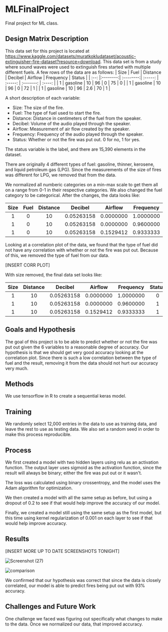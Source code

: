# MLFinalProject
Final project for ML class.
## Design Matrix Description
This data set for this project is located at https://www.kaggle.com/datasets/muratkokludataset/acoustic-extinguisher-fire-dataset?resource=download. This data set is from a study where sound waves were used to extinguish fires started with multiple different fuels. A few rows of the data are as follows:
| Size | Fuel     | Distance  | Decibel | Airflow | Frequency | Status |
| :--: |:--------:| :--------:| :-----: | :-----: | :-------: | :----: |
| 1    | gasoline | 10        | 96      | 0       | 75        | 0      |
| 1    | gasoline | 10        | 96      | 0       | 72        | 1      |
| 1    | gasoline | 10        | 96      | 2.6     | 70        | 1      |

A short description of each variable:
* Size: The size of the fire.
* Fuel: The type of fuel used to start the fire.
* Distance: Distance in centimeters of the fuel from the speaker.
* Decibel: Volume of the audio played through the speaker.
* Airflow: Measurement of air flow created by the speaker.
* Frequency: Frequency of the audio played through the speaker.
* Status: Whether or not the fire was put out. 0 for no, 1 for yes. 

The status variable is the label, and there are 15,390 elements in the dataset.

There are originally 4 different types of fuel: gasoline, thinner, kerosene, and liquid petroleum gas (LPG). Since the measurements of the size of fires was different for LPG, we removed that from the data. 

We normalized all numberic categories on a min-max scale to get them all on a range from 0-1 in their respective categories. We also changed the fuel category to be categorical. After the changes, the data looks like:

| Size | Fuel     | Distance  | Decibel    | Airflow   | Frequency | Status |
| :--: |:--------:| :--------:| :--------: | :-------: | :-------: | :----: |
| 1    | 0        | 10        | 0.05263158 | 0.0000000 | 1.0000000 | 0      |
| 1    | 0        | 10        | 0.05263158 | 0.0000000 | 0.9600000 | 1      |
| 1    | 0        | 10        | 0.05263158 | 0.1529412 | 0.9333333 | 1      |

Looking at a correlation plot of the data, we found that the type of fuel did not have any correlation with whether or not the fire was put out. Because of this, we removed the type of fuel from our data. 

[INSERT CORR PLOT]

With size removed, the final data set looks like:

| Size | Distance | Decibel    | Airflow   | Frequency | Status |
| :--: |:--------:| :--------: | :-------: | :-------: | :----: |
| 1    |10        | 0.05263158 | 0.0000000 | 1.0000000 | 0      |
| 1    |10        | 0.05263158 | 0.0000000 | 0.9600000 | 1      |
| 1    |10        | 0.05263158 | 0.1529412 | 0.9333333 | 1      |

## Goals and Hypothesis
The goal of this project is to be able to predict whether or not the fire was put out given the 6 variables to a reasonable degree of accuracy. Our hypothesis is that we should get very good accuracy looking at the correlation plot. Since there is such a low correlation between the type of fuel and the result, removing it from the data should not hurt our accuracy very much.

## Methods
We use tensorflow in R to create a sequential keras model.   

## Training
We randomly select 12,000 entries in the data to use as training data, and leave the rest to use as testing data. We also set a random seed in order to make this process reproducible.

## Process
We first created a model with two hidden layers using relu as an activation function. The output layer uses sigmoid as the activation function, since the result will always be binary; either the fire was put out or it wasn't.  

The loss was calculated using binary crossentropy, and the model uses the Adam algorithm for optimization. 

We then created a model with all the same setup as before, but using a dropout of 0.2 to see if that would help improve the accuracy of our model.

Finally, we created a model still using the same setup as the first model, but this time using kernel regularization of 0.001 on each layer to see if that would help improve accuracy.

## Results

[INSERT MORE UP TO DATE SCREENSHOTS TONIGHT]

![Screenshot (27)](https://user-images.githubusercontent.com/77691466/165845746-aeccb078-b3e8-46e1-b721-21827b68687c.png)

![comparison](https://user-images.githubusercontent.com/77691466/165845685-a85485ce-1f39-431d-b702-553bedaa7e8a.png)

We confirmed that our hypothesis was correct that since the data is closely correlated, our model is able to predict fires being put out with 93% accuracy. 

## Challenges and Future Work
One challenge we faced was figuring out specifically what changes to make to the data. Once we normalized our data, that improved accuracy. 

